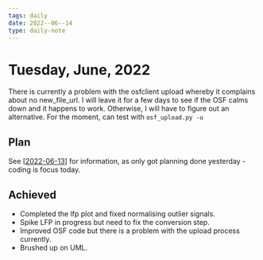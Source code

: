 ```yaml
---
tags: daily
date: 2022--06--14
type: daily-note
---
```


# Tuesday, June, 2022

There is currently a problem with the osfclient upload whereby it complains about no new_file_url.
I will leave it for a few days to see if the OSF calms down and it happens to work.
Otherwise, I will have to figure out an alternative.
For the moment, can test with `osf_upload.py -u`

## Plan

See [[2022-06-13]] for information, as only got planning done yesterday - coding is focus today.

## Achieved

* Completed the lfp plot and fixed normalising outlier signals.
* Spike LFP in progress but need to fix the conversion step.
* Improved OSF code but there is a problem with the upload process currently.
* Brushed up on UML.

[//begin]: # "Autogenerated link references for markdown compatibility"
[2022-06-13]: 2022-06-13 "Monday, June 13, 2022"
[//end]: # "Autogenerated link references"